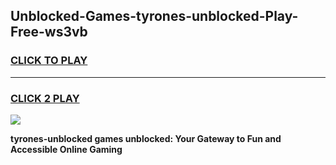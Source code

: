 
## Unblocked-Games-tyrones-unblocked-Play-Free-ws3vb
<h3>
<a href="https://premium76.site?title=tyrones-unblocked&ref=20M">CLICK TO PLAY</a></h3>
<hr>

<h3>
<a href="https://premium76.site?title=tyrones-unblocked&ref=20M">CLICK 2 PLAY</a>
  
</h3>

<a href="https://premium76.site?title=tyrones-unblocked&ref=19M"><img src="https://clearcache.store/games.png"></a>


**tyrones-unblocked games unblocked: Your Gateway to Fun and Accessible Online Gaming**
